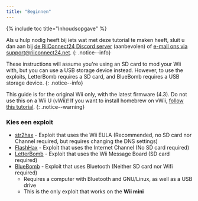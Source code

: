 ```yaml
---
title: "Beginnen"
---
```


{% include toc title="Inhoudsopgave" %}

Als u hulp nodig heeft bij iets wat met deze tutorial te maken heeft, sluit u dan aan bij [de RiiConnect24 Discord server](https://discord.gg/b4Y7jfD) (aanbevolen) of [e-mail ons via support@riiconnect24.net](mailto:support@riiconnect24.net).
{: .notice--info}

These instructions will assume you're using an SD card to mod your Wii with, but you can use a USB storage device instead. However, to use the exploits, LetterBomb requires a SD card, and BlueBomb requires a USB storage device.
{: .notice--info}

This guide is for the original Wii only, with the latest firmware (4.3). Do not use this on a Wii U (vWii)! If you want to install homebrew on vWii, [follow this tutorial](https://wiiuguide.xyz/#/vwii/).
{: .notice--warning}

### Kies een exploit

- [str2hax](str2hax) - Exploit that uses the Wii EULA (Recommended, no SD card nor Channel required, but requires changing the DNS settings)
- [FlashHax](flashhax) - Exploit that uses the Internet Channel (No SD card required)
- [LetterBomb](letterbomb) - Exploit that uses the Wii Message Board (SD card required)
- [BlueBomb](bluebomb) - Exploit that uses Bluetooth (Neither SD card nor Wifi required)
    * Requires a computer with Bluetooth and GNU/Linux, as well as a USB drive
    * This is the only exploit that works on the **Wii mini**
